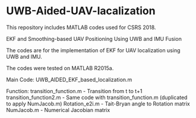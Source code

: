 # UWB-Aided-UAV-lacalization

This repository includes MATLAB codes used for CSRS 2018.

EKF and Smoothing-based UAV Positioning Using UWB and IMU Fusion

The codes are for  the implementation of EKF for UAV localization using UWB and IMU.

The codes were tested on MATLAB R2015a.

Main Code: 
UWB_AIDED_EKF_based_localization.m

Function:
transition_function.m - Transition from t to t+1
transition_function2.m - Same code with transition_function.m (duplicated to apply NumJacob.m)
Rotation_e2i.m - Tait-Bryan angle to Rotation matrix
NumJacob.m - Numerical Jacobian matrix
